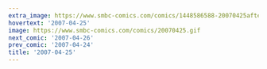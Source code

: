 ```yaml
---
extra_image: https://www.smbc-comics.com/comics/1448586588-20070425after.png
hovertext: '2007-04-25'
image: https://www.smbc-comics.com/comics/20070425.gif
next_comic: '2007-04-26'
prev_comic: '2007-04-24'
title: '2007-04-25'
---
```


